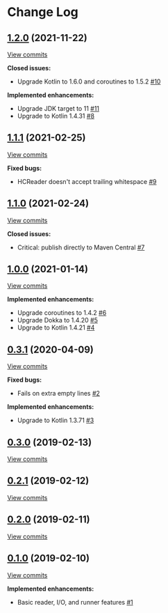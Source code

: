 # Change Log

## [1.2.0](https://github.com/joffrey-bion/hashcode-utils-kt/tree/1.2.0) (2021-11-22)
[View commits](https://github.com/joffrey-bion/hashcode-utils-kt/compare/1.1.1...1.2.0)

**Closed issues:**

- Upgrade Kotlin to 1.6.0 and coroutines to 1.5.2 [\#10](https://github.com/joffrey-bion/hashcode-utils-kt/issues/10)

**Implemented enhancements:**

- Upgrade JDK target to 11 [\#11](https://github.com/joffrey-bion/hashcode-utils-kt/issues/11)
- Upgrade to Kotlin 1.4.31 [\#8](https://github.com/joffrey-bion/hashcode-utils-kt/issues/8)

## [1.1.1](https://github.com/joffrey-bion/hashcode-utils-kt/tree/1.1.1) (2021-02-25)
[View commits](https://github.com/joffrey-bion/hashcode-utils-kt/compare/1.1.0...1.1.1)

**Fixed bugs:**

- HCReader doesn't accept trailing whitespace [\#9](https://github.com/joffrey-bion/hashcode-utils-kt/issues/9)

## [1.1.0](https://github.com/joffrey-bion/hashcode-utils-kt/tree/1.1.0) (2021-02-24)
[View commits](https://github.com/joffrey-bion/hashcode-utils-kt/compare/1.0.0...1.1.0)

**Closed issues:**

- Critical: publish directly to Maven Central [\#7](https://github.com/joffrey-bion/hashcode-utils-kt/issues/7)

## [1.0.0](https://github.com/joffrey-bion/hashcode-utils-kt/tree/1.0.0) (2021-01-14)
[View commits](https://github.com/joffrey-bion/hashcode-utils-kt/compare/0.3.1...1.0.0)

**Implemented enhancements:**

- Upgrade coroutines to 1.4.2 [\#6](https://github.com/joffrey-bion/hashcode-utils-kt/issues/6)
- Upgrade Dokka to 1.4.20 [\#5](https://github.com/joffrey-bion/hashcode-utils-kt/issues/5)
- Upgrade to Kotlin 1.4.21 [\#4](https://github.com/joffrey-bion/hashcode-utils-kt/issues/4)

## [0.3.1](https://github.com/joffrey-bion/hashcode-utils-kt/tree/0.3.1) (2020-04-09)
[View commits](https://github.com/joffrey-bion/hashcode-utils-kt/compare/0.3.0...0.3.1)

**Fixed bugs:**

- Fails on extra empty lines [\#2](https://github.com/joffrey-bion/hashcode-utils-kt/issues/2)

**Implemented enhancements:**

- Upgrade to Kotlin 1.3.71 [\#3](https://github.com/joffrey-bion/hashcode-utils-kt/issues/3)

## [0.3.0](https://github.com/joffrey-bion/hashcode-utils-kt/tree/0.3.0) (2019-02-13)
[View commits](https://github.com/joffrey-bion/hashcode-utils-kt/compare/0.2.1...0.3.0)


## [0.2.1](https://github.com/joffrey-bion/hashcode-utils-kt/tree/0.2.1) (2019-02-12)
[View commits](https://github.com/joffrey-bion/hashcode-utils-kt/compare/0.2.0...0.2.1)


## [0.2.0](https://github.com/joffrey-bion/hashcode-utils-kt/tree/0.2.0) (2019-02-11)
[View commits](https://github.com/joffrey-bion/hashcode-utils-kt/compare/0.1.0...0.2.0)


## [0.1.0](https://github.com/joffrey-bion/hashcode-utils-kt/tree/0.1.0) (2019-02-10)
[View commits](https://github.com/joffrey-bion/hashcode-utils-kt/compare/59119e767cec15a0780c91bd6f55b808ee2ab191...0.1.0)

**Implemented enhancements:**

- Basic reader, I/O, and runner features [\#1](https://github.com/joffrey-bion/hashcode-utils-kt/issues/1)
